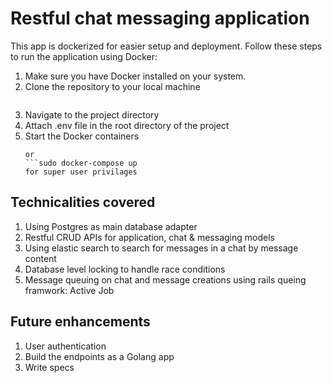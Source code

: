 # Restful chat messaging application

This app is dockerized for easier setup and deployment. Follow these steps to run the application using Docker:

1. Make sure you have Docker installed on your system.
2. Clone the repository to your local machine
    ```git clone https://github.com/mariamelkhashab16/instabug_clone.git
3. Navigate to the project directory
4. Attach .env file in the root directory of the project
5. Start the Docker containers
    ```docker-compose up
    or
    ```sudo docker-compose up
    for super user privilages

## Technicalities covered

1. Using Postgres as main database adapter
2. Restful CRUD APIs for application, chat & messaging models
3. Using elastic search to search for messages in a chat by message content
4. Database level locking to handle race conditions
5. Message queuing on chat and message creations using rails queing framwork: Active Job 

## Future enhancements 

1. User authentication
2. Build the endpoints as a Golang app
3. Write specs